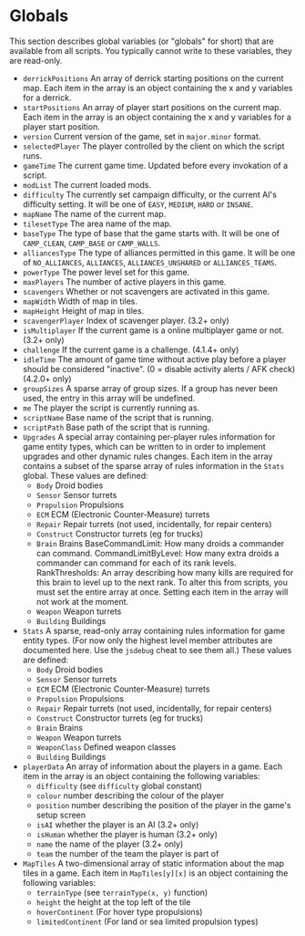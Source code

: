 # Globals

This section describes global variables (or "globals" for short) that are available from all scripts.
You typically cannot write to these variables, they are read-only.

* `derrickPositions` An array of derrick starting positions on the current map. Each item in the array is an object containing the x and y variables for a derrick.
* `startPositions` An array of player start positions on the current map. Each item in the array is an object containing the x and y variables for a player start position.
* `version` Current version of the game, set in `major.minor` format.
* `selectedPlayer` The player controlled by the client on which the script runs.
* `gameTime` The current game time. Updated before every invokation of a script.
* `modList` The current loaded mods.
* `difficulty` The currently set campaign difficulty, or the current AI's difficulty setting. It will be one of `EASY`, `MEDIUM`, `HARD` or `INSANE`.
* `mapName` The name of the current map.
* `tilesetType` The area name of the map.
* `baseType` The type of base that the game starts with. It will be one of `CAMP_CLEAN`, `CAMP_BASE` or `CAMP_WALLS`.
* `alliancesType` The type of alliances permitted in this game. It will be one of `NO_ALLIANCES`, `ALLIANCES`, `ALLIANCES_UNSHARED` or `ALLIANCES_TEAMS`.
* `powerType` The power level set for this game.
* `maxPlayers` The number of active players in this game.
* `scavengers` Whether or not scavengers are activated in this game.
* `mapWidth` Width of map in tiles.
* `mapHeight` Height of map in tiles.
* `scavengerPlayer` Index of scavenger player. (3.2+ only)
* `isMultiplayer` If the current game is a online multiplayer game or not. (3.2+ only)
* `challenge` If the current game is a challenge. (4.1.4+ only)
* `idleTime` The amount of game time without active play before a player should be considered "inactive". (0 = disable activity alerts / AFK check) (4.2.0+ only)
* `groupSizes` A sparse array of group sizes. If a group has never been used, the entry in this array will be undefined.
* `me` The player the script is currently running as.
* `scriptName` Base name of the script that is running.
* `scriptPath` Base path of the script that is running.
* `Upgrades` A special array containing per-player rules information for game entity types,
  which can be written to in order to implement upgrades and other dynamic rules changes.
  Each item in the array contains a subset of the sparse array of rules information in the `Stats` global.
  These values are defined:
  * `Body` Droid bodies
  * `Sensor` Sensor turrets
  * `Propulsion` Propulsions
  * `ECM` ECM (Electronic Counter-Measure) turrets
  * `Repair` Repair turrets (not used, incidentally, for repair centers)
  * `Construct` Constructor turrets (eg for trucks)
  * `Brain` Brains
    BaseCommandLimit: How many droids a commander can command.
    CommandLimitByLevel: How many extra droids a commander can command for each of its rank levels.
    RankThresholds: An array describing how many kills are required for this brain to level up to the next rank. To alter this from scripts,
    you must set the entire array at once. Setting each item in the array will not work at the moment.
  * `Weapon` Weapon turrets
  * `Building` Buildings
* `Stats` A sparse, read-only array containing rules information for game entity types.
  (For now only the highest level member attributes are documented here. Use the `jsdebug` cheat to see them all.)
  These values are defined:
  * `Body` Droid bodies
  * `Sensor` Sensor turrets
  * `ECM` ECM (Electronic Counter-Measure) turrets
  * `Propulsion` Propulsions
  * `Repair` Repair turrets (not used, incidentally, for repair centers)
  * `Construct` Constructor turrets (eg for trucks)
  * `Brain` Brains
  * `Weapon` Weapon turrets
  * `WeaponClass` Defined weapon classes
  * `Building` Buildings
* `playerData` An array of information about the players in a game. Each item in the array is an object containing the following variables:
  * `difficulty` (see `difficulty` global constant)
  * `colour` number describing the colour of the player
  * `position` number describing the position of the player in the game's setup screen
  * `isAI` whether the player is an AI (3.2+ only)
  * `isHuman` whether the player is human (3.2+ only)
  * `name` the name of the player (3.2+ only)
  * `team` the number of the team the player is part of
* `MapTiles` A two-dimensional array of static information about the map tiles in a game. Each item in `MapTiles[y][x]` is an object containing the following variables:
  * `terrainType` (see `terrainType(x, y)` function)
  * `height` the height at the top left of the tile
  * `hoverContinent` (For hover type propulsions)
  * `limitedContinent` (For land or sea limited propulsion types)
